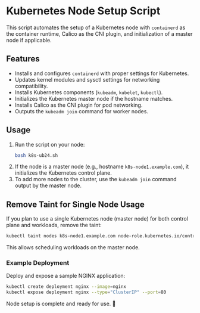 # Kubernetes Node Setup Script

This script automates the setup of a Kubernetes node with `containerd` as the container runtime, Calico as the CNI plugin, and initialization of a master node if applicable.

## Features
- Installs and configures `containerd` with proper settings for Kubernetes.
- Updates kernel modules and sysctl settings for networking compatibility.
- Installs Kubernetes components (`kubeadm`, `kubelet`, `kubectl`).
- Initializes the Kubernetes master node if the hostname matches.
- Installs Calico as the CNI plugin for pod networking.
- Outputs the `kubeadm join` command for worker nodes.

## Usage
1. Run the script on your node:
   ```bash
   bash k8s-ub24.sh
   ```
2. If the node is a master node (e.g., hostname `k8s-node1.example.com`), it initializes the Kubernetes control plane.
3. To add more nodes to the cluster, use the `kubeadm join` command output by the master node.

## Remove Taint for Single Node Usage
If you plan to use a single Kubernetes node (master node) for both control plane and workloads, remove the taint:
```bash
kubectl taint nodes k8s-node1.example.com node-role.kubernetes.io/control-plane-
```
This allows scheduling workloads on the master node.

### Example Deployment
Deploy and expose a sample NGINX application:
```bash
kubectl create deployment nginx --image=nginx
kubectl expose deployment nginx --type="ClusterIP" --port=80
```

Node setup is complete and ready for use. 🎉
```
